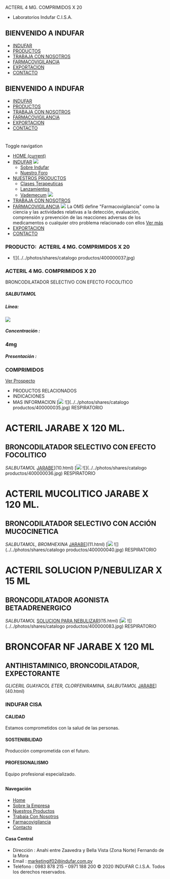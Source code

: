ACTERIL 4 MG. COMPRIMIDOS X 20
- Laboratorios Indufar C.I.S.A.
## BIENVENIDO A INDUFAR
* [INDUFAR](12.html#)
* [PRODUCTOS](12.html#)
* [TRABAJA CON NOSOTROS](12.html#)
* [FARMACOVIGILANCIA](12.html#)
* [EXPORTACION](12.html#)
* [CONTACTO](12.html#)
## BIENVENIDO A INDUFAR
* [INDUFAR](../../index.html)
* [PRODUCTOS](../../productos.html)
* [TRABAJA CON NOSOTROS](../../trabaja_con_nosotros.html)
* [FARMACOVIGILANCIA](../../farmacovigilancia.html)
* [EXPORTACION](../../exportacion.html)
* [CONTACTO](../../contacto.html)
# 
Toggle navigation
* [HOME (current)](../../index.html)
* [INDUFAR](12.html#) 
  [![ ](../../photos/shares/Sistema/Menu/indufar_menul.jpg)](../../institucional.html)
  - [Sobre Indufar](../../institucional.html)
  - [Nuestro Foro](../../blog.html)
* [NUESTROS PRODUCTOS](12.html#) 
  - [Clases Terapeuticas](../clases_terapeuticas.html)
  - [Lanzamientos](../lanzamientos.html)
  - [Vademecum](../../productos.html)
  [![ ](../../photos/shares/Sistema/Menu/productos.png)](../../productos.html)
* [TRABAJA CON NOSOTROS](../../trabaja_con_nosotros.html)
* [FARMACOVIGILANCIA](12.html#) 
  [![ ](../../photos/shares/Sistema/Menu/TUBOS.png)](../../farmacovigilancia.html)
  La OMS define "Farmacovigilancia" como la ciencia y las actividades relativas a la detección, evaluación, comprensión y prevención de las reacciones adversas de los medicamentos o cualquier otro problema relacionado con ellos
  [Ver más](../../farmacovigilancia.html)
* [EXPORTACION](../../exportacion.html)
* [CONTACTO](../../contacto.html)
### PRODUCTO:  ACTERIL 4 MG. COMPRIMIDOS X 20
* ![](../../photos/shares/catalogo productos/400000037.jpg)
### **ACTERIL 4 MG. COMPRIMIDOS X 20**
BRONCODILATADOR SELECTIVO CON EFECTO FOCOLITICO
##### **SALBUTAMOL**
##### **Línea:**
[![](../../photos/shares/Laboratorios/lab_medical.png)](../linea/2.html)
##### **Concentración :**
### 4mg
##### **Presentación :**
### COMPRIMIDOS
[Ver Prospecto](https://www.indufar.com.py/files/shares/prospectos/400000037.pdf)
* PRODUCTOS RELACIONADOS
* INDICACIONES
* MAS INFORMACION
[![](../../photos/shares/Laboratorios/lab_medical.png)
![](../../photos/shares/catalogo productos/400000035.jpg)
RESPIRATORIO
# ACTERIL JARABE X 120 ML.
## BRONCODILATADOR SELECTIVO CON EFECTO FOCOLITICO
*SALBUTAMOL*
[JARABE](12.html#)](10.html)
[![](../../photos/shares/Laboratorios/lab_medical.png)
![](../../photos/shares/catalogo productos/400000036.jpg)
RESPIRATORIO
# ACTERIL MUCOLITICO JARABE X 120 ML.
## BRONCODILATADOR SELECTIVO CON ACCIÓN MUCOCINETICA
*SALBUTAMOL, BROMHEXINA*
[JARABE](12.html#)](11.html)
[![](../../photos/shares/Laboratorios/lab_medical.png)
![](../../photos/shares/catalogo productos/400000040.jpg)
RESPIRATORIO
# ACTERIL SOLUCION P/NEBULIZAR X 15 ML
## BRONCODILATADOR AGONISTA BETAADRENERGICO
*SALBUTAMOL*
[SOLUCION PARA NEBULIZAR](12.html#)](15.html)
[![](../../photos/shares/Laboratorios/lab_indufar.png)
![](../../photos/shares/catalogo productos/400000083.jpg)
RESPIRATORIO
# BRONCOFAR NF JARABE X 120 ML
## ANTIHISTAMINICO, BRONCODILATADOR, EXPECTORANTE
*GLICERIL GUAYACOL ETER, CLORFENIRAMINA, SALBUTAMOL*
[JARABE](12.html#)](40.html)
### INDUFAR CISA
#### CALIDAD
Estamos comprometidos con la salud de las personas.
#### SOSTENIBILIDAD
Producción comprometida con el futuro.
#### PROFESIONALISMO
Equipo profesional especializado.
## 
#### Navegación
* [Home](../../index.html)
* [Sobre la Empresa](../../institucional.html)
* [Nuestros Productos](../../productos.html)
* [Trabaja Con Nosotros](../../trabaja_con_nosotros.html)
* [Farmacovigilancia](../../farmacovigilancia.html)
* [Contacto](../../contacto.html)
#### Casa Central
* Dirección : Anahi entre Zaavedra y Bella Vista (Zona Norte) Fernando de la Mora
* Email : [marketingif02@indufar.com.py](mailto:marketingif02@indufar.com.py)
* Teléfono : 0983 878 215 - 0971 188 200
© 2020 INDUFAR C.I.S.A. Todos los derechos reservados.